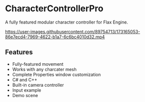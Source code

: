 # CharacterControllerPro
A fully featured modular character controller for Flax Engine.



https://user-images.githubusercontent.com/89754713/173165053-86e7ecd4-7969-4622-b1a7-6c6bc4010d32.mp4



## Features
* Fully-featured movement
* Works with any charcater mesh
* Complete Properties window customization
* C# and C++
* Built-in camera controller
* Input example
* Demo scene
